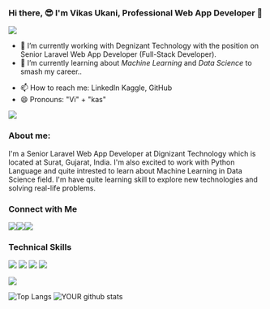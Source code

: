### Hi there,  😎 I'm Vikas Ukani, Professional Web App Developer 🔰

<img src="https://raw.githubusercontent.com/andreasbm/readme/master/assets/lines/water.png" />


- 🔭 I’m currently working with Degnizant Technology with the position on Senior Laravel Web App Developer (Full-Stack Developer).
- 🌱 I’m currently learning about *Machine Learning* and *Data Science* to smash my career..
<!-- - 👯 I’m looking to collaborate on ... -->
<!-- - 🤔 I’m looking for help with ... -->
<!-- - 💬 Ask me about ... -->
- 📫 How to reach me: LinkedIn Kaggle, GitHub
- 😄 Pronouns: "Vi" + "kas"
<!-- - ⚡ Fun fact: ... -->
<img src="https://raw.githubusercontent.com/andreasbm/readme/master/assets/lines/dark.png" />

### About me: 

<p>  I'm a Senior Laravel Web App Developer at Dignizant Technology which is located at Surat, Gujarat, India. I'm also excited to work with Python Language and quite intrested to learn about Machine Learning in Data Science field. I'm have quite learning skill to explore new technologies and solving real-life problems.</p 
 
<img src="https://raw.githubusercontent.com/andreasbm/readme/master/assets/lines/rainbow.png" />

### Connect with Me

[<img src="https://img.shields.io/badge/linkedin-%230077B5.svg?&style=for-the-badge&logo=linkedin&logoColor=white" />](https://www.linkedin.com/in/vikas-ukani-a02499167/)[<img src="https://img.shields.io/badge/Kaggle-%2320BEFF.svg?&style=for-the-badge&logo=Kaggle&logoColor=white" />](https://www.kaggle.com/vikasukani)[<img src="-%23https://img.shields.io/badge/Kaggle20BEFF.svg?&style=for-the-badge&logo=Kaggle&logoColor=white" />](https://github.com/vikas-ukani)

### Technical Skills
<img src="https://img.shields.io/badge/PHP-%233776AB.svg?&style=flat-square&logo=php&logoColor=white" /> <img src="https://img.shields.io/badge/Python-%FFFFFF.svg?&style=flat-square&logo=python&logoColor=white" />   <img src="https://img.shields.io/badge/javascript-%23D00000.svg?&style=flat-square&logo=javascript&logoColor=white" />  <img src="https://img.shields.io/badge/Linux-%23FCC624.svg?&style=flat-square&logo=Linux&logoColor=white" />

<img src="https://raw.githubusercontent.com/andreasbm/readme/master/assets/lines/colored.png" />

![Top Langs](https://github-readme-stats.vercel.app/api/top-langs/?username=vikas-ukani&show_icons=true&theme=radical) ![YOUR github stats](https://github-readme-stats.vercel.app/api?username=vikas-ukani&show_icons=true&theme=radical)

